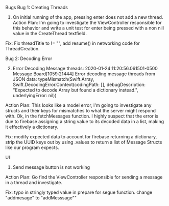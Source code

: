 Bugs
Bug 1: Creating Threads
1. On initial running of the app, pressing enter does not add a new thread. 
Action Plan: I'm going to investigate the ViewController responsible for this behavior and write a unit test for enter being pressed with a non nill value in the CreateThread textfield.   

Fix: Fix threadTitle to != "", add resume() in networking code for ThreadCreation. 


Bug 2: Decoding Error

2. Error Decoding Message threads: 2020-01-24 11:20:56.061501-0500 Message Board[1059:21444] Error decoding message threads from JSON data: typeMismatch(Swift.Array<Any>, Swift.DecodingError.Context(codingPath: [], debugDescription: "Expected to decode Array<Any> but found a dictionary instead.", underlyingError: nil))

Action Plan: This looks like a model error, I'm going to investigate any structs and their keys for mismatches to what the server might respond with.  Ok, in the fetchMessages function. I highly suspect that the error is due to firebase assigning a string value to its decoded data in a list, making it effectively a dictionary.  

Fix:  modify expected data to account for firebase returning a dictionary, strip the UUID keys out by using .values to return a list of Message Structs like our program expects. 

UI

1. Send message button is not working

Action Plan: Go find the ViewController responsible for sending  a message in a thread and investigate. 

Fix:  typo in  stringly typed value in prepare for segue function. change "addmesage" to  "addMesssage""

